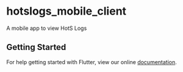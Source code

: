 # hotslogs_mobile_client

A mobile app to view HotS Logs

## Getting Started

For help getting started with Flutter, view our online
[documentation](https://flutter.io/).
